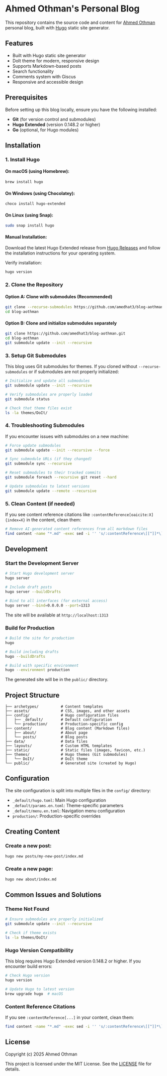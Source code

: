 # Ahmed Othman's Personal Blog

This repository contains the source code and content for [Ahmed Othman](https://blog.aothman.de) personal blog, built with [Hugo](https://gohugo.io/) static site generator.

## Features

- Built with Hugo static site generator
- DoIt theme for modern, responsive design
- Supports Markdown-based posts
- Search functionality
- Comments system with Giscus
- Responsive and accessible design

## Prerequisites

Before setting up this blog locally, ensure you have the following installed:

- **Git** (for version control and submodules)
- **Hugo Extended** (version 0.148.2 or higher)
- **Go** (optional, for Hugo modules)

## Installation

### 1. Install Hugo

#### On macOS (using Homebrew):
```bash
brew install hugo
```

#### On Windows (using Chocolatey):
```bash
choco install hugo-extended
```

#### On Linux (using Snap):
```bash
sudo snap install hugo
```

#### Manual Installation:
Download the latest Hugo Extended release from [Hugo Releases](https://github.com/gohugoio/hugo/releases) and follow the installation instructions for your operating system.

Verify installation:
```bash
hugo version
```

### 2. Clone the Repository

#### Option A: Clone with submodules (Recommended)
```bash
git clone --recurse-submodules https://github.com/amedhat3/blog-aothman.git
cd blog-aothman
```

#### Option B: Clone and initialize submodules separately
```bash
git clone https://github.com/amedhat3/blog-aothman.git
cd blog-aothman
git submodule update --init --recursive
```

### 3. Setup Git Submodules

This blog uses Git submodules for themes. If you cloned without `--recurse-submodules` or if submodules are not properly initialized:

```bash
# Initialize and update all submodules
git submodule update --init --recursive

# Verify submodules are properly loaded
git submodule status

# Check that theme files exist
ls -la themes/DoIt/
```

### 4. Troubleshooting Submodules

If you encounter issues with submodules on a new machine:

```bash
# Force update submodules
git submodule update --init --recursive --force

# Sync submodule URLs (if they changed)
git submodule sync --recursive

# Reset submodules to their tracked commits
git submodule foreach --recursive git reset --hard

# Update submodules to latest versions
git submodule update --remote --recursive
```

### 5. Clean Content (if needed)

If you see content reference citations like `:contentReference[oaicite:X]{index=X}` in the content, clean them:

```bash
# Remove AI-generated content references from all markdown files
find content -name "*.md" -exec sed -i '' 's/:contentReference\[[^]]*\]{[^}]*}//g' {} \;
```

## Development

### Start the Development Server

```bash
# Start Hugo development server
hugo server

# Include draft posts
hugo server --buildDrafts

# Bind to all interfaces (for external access)
hugo server --bind=0.0.0.0 --port=1313
```

The site will be available at `http://localhost:1313`

### Build for Production

```bash
# Build the site for production
hugo

# Build including drafts
hugo --buildDrafts

# Build with specific environment
hugo --environment production
```

The generated site will be in the `public/` directory.

## Project Structure

```
├── archetypes/          # Content templates
├── assets/              # CSS, images, and other assets
├── config/              # Hugo configuration files
│   ├── _default/        # Default configuration
│   └── production/      # Production-specific config
├── content/             # Blog content (Markdown files)
│   ├── about/           # About page
│   └── posts/           # Blog posts
├── data/                # Data files
├── layouts/             # Custom HTML templates
├── static/              # Static files (images, favicon, etc.)
├── themes/              # Hugo themes (Git submodules)
│   └── DoIt/            # DoIt theme
└── public/              # Generated site (created by Hugo)
```

## Configuration

The site configuration is split into multiple files in the `config/` directory:

- `_default/hugo.toml`: Main Hugo configuration
- `_default/params.en.toml`: Theme-specific parameters
- `_default/menu.en.toml`: Navigation menu configuration
- `production/`: Production-specific overrides

## Creating Content

### Create a new post:
```bash
hugo new posts/my-new-post/index.md
```

### Create a new page:
```bash
hugo new about/index.md
```

## Common Issues and Solutions

### Theme Not Found
```bash
# Ensure submodules are properly initialized
git submodule update --init --recursive

# Check if theme exists
ls -la themes/DoIt/
```

### Hugo Version Compatibility
This blog requires Hugo Extended version 0.148.2 or higher. If you encounter build errors:

```bash
# Check Hugo version
hugo version

# Update Hugo to latest version
brew upgrade hugo  # macOS
```

### Content Reference Citations
If you see `:contentReference[...]` in your content, clean them:

```bash
find content -name "*.md" -exec sed -i '' 's/:contentReference\[[^]]*\]{[^}]*}//g' {} \;
```

## License

Copyright (c) 2025 Ahmed Othman

This project is licensed under the MIT License. See the [LICENSE](LICENSE) file for details.

